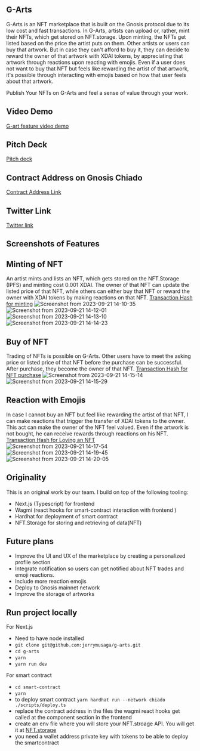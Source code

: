 ## G-Arts
G-Arts is an NFT marketplace that is built on the Gnosis protocol due to its low cost and fast transactions. In G-Arts, artists can upload or, rather, mint their NFTs, which get stored on NFT.storage. Upon minting, the NFTs get listed based on the price the artist puts on them. Other artists or users can buy that artwork. But in case they can't afford to buy it, they can decide to reward the owner of that artwork with XDAI tokens, by appreciating that artwork through reactions upon reacting with emojis. Even if a user does not want to buy that NFT but feels like rewarding the artist of that artwork, it's possible through interacting with emojis based on how that user feels about that artwork.

Publish Your NFTs on G-Arts and feel a sense of value through your work.

## Video Demo
[G-art feature video demo](https://www.loom.com/share/51484480237944799f56505c1ea8d7de)

## Pitch Deck
[Pitch deck](https://infograph.venngage.com/ps/PJM8uuTClrc/g-arts-pitch)

## Contract Address on Gnosis Chiado
[Contract Address Link](https://gnosis-chiado.blockscout.com/address/0x10fc9639e5052092Ae224b1a2867b0259D22DF45)

## Twitter Link
[Twitter link](https://x.com/JerryMusaga/status/1704884960618848409?s=20)

## Screenshots of Features

## Minting of NFT
An artist mints and lists an NFT, which gets stored on the NFT.Storage (IPFS) and minting cost 0.001 XDAI. The owner of that NFT can update the listed price of that NFT, while others can either buy that NFT or reward the owner with XDAI tokens by making reactions on that NFT.
[Transaction Hash for minting](https://gnosis-chiado.blockscout.com/tx/0xbe678b8b341361a8775383a40231d03eb1bb76c069b69906df943919568e1ba7)
![Screenshot from 2023-09-21 14-10-35](https://github.com/jerrymusaga/g-arts/assets/94830918/18aaeba2-50d1-4a7d-a34b-c8c2b30fb30a)
![Screenshot from 2023-09-21 14-12-01](https://github.com/jerrymusaga/g-arts/assets/94830918/bd7cfa0a-b91f-42ba-a216-84b379e6dccc)
![Screenshot from 2023-09-21 14-13-10](https://github.com/jerrymusaga/g-arts/assets/94830918/ae538f90-c74d-4f23-8ffa-aee8b241c3e4)
![Screenshot from 2023-09-21 14-14-23](https://github.com/jerrymusaga/g-arts/assets/94830918/d2a18bdf-c35c-4b4d-8c5f-078ee701a987)


## Buy of NFT
Trading of NFTs is possible on G-Arts. Other users have to meet the asking price or listed price of that NFT before the purchase can be successful.
After purchase, they become the owner of that NFT.
[Transaction Hash for NFT purchase](https://gnosis-chiado.blockscout.com/tx/0x195061c04c92c07d798af332b3625e6d96373d5fe56cd195ca2fa67c76ebc6c5)
![Screenshot from 2023-09-21 14-15-14](https://github.com/jerrymusaga/g-arts/assets/94830918/b92f93f0-0773-4e74-85be-5814c8ef3991)
![Screenshot from 2023-09-21 14-15-29](https://github.com/jerrymusaga/g-arts/assets/94830918/58a59ee2-43c6-49ed-95c2-9680bad7d386)

## Reaction with Emojis
In case I cannot buy an NFT but feel like rewarding the artist of that NFT, I can make reactions that trigger the transfer of XDAI tokens to the owner. This act can make the owner of the NFT feel valued. Even if the artwork is not bought, he can receive rewards through reactions on his NFT.
[Transaction Hash for Loving an NFT](https://gnosis-chiado.blockscout.com/tx/0x6d3ca4f959ef6be6c2f01e933ffb94cc2b6532128a3aaf8056429a47d59fb8c1)
![Screenshot from 2023-09-21 14-17-54](https://github.com/jerrymusaga/g-arts/assets/94830918/7b47235e-6a0c-4307-810a-694acb66d178)
![Screenshot from 2023-09-21 14-19-45](https://github.com/jerrymusaga/g-arts/assets/94830918/42a0e4fe-ddd0-4186-a9f0-d80017f613a7)
![Screenshot from 2023-09-21 14-20-05](https://github.com/jerrymusaga/g-arts/assets/94830918/53920949-011f-48be-9b22-5b07ae17d6b7)

## Originality
This is an original work by our team. I build on top of the following tooling:
- Next.js (Typescript) for frontend
- Wagmi (react hooks for smart-contract interaction with frontend )
- Hardhat for deployment of smart contract
- NFT.Storage for storing and retrieving of data(NFT)

## Future plans
- Improve the UI and UX of the marketplace by creating a personalized profile section
- Integrate notification so users can get notified about NFT trades and emoji reactions.
- Include more reaction emojis
- Deploy to Gnosis mainnet network
- Improve the storage of artworks

## Run project locally
For Next.js
- Need to have node installed
- `git clone git@github.com:jerrymusaga/g-arts.git`
- `cd g-arts`
- `yarn`
- `yarn run dev`
  
For smart contract
- `cd smart-contract`
- `yarn`
- to deploy smart contract `yarn hardhat run --network chiado ./scripts/deploy.ts`
- replace the contract address in the files the wagmi react hooks get called at the component section in the frontend
- create an env file where you will store your NFT.stroage API. You will get it at [NFT.storage](https://nft.storage/)
- you need a wallet address private key with tokens to be able to deploy the smartcontract 
